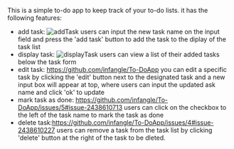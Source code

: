 This is a simple to-do app to keep track of your to-do lists.
it has the following features:
* add task: ![addTask](https://github.com/user-attachments/assets/166a6e16-1ab6-44a8-ab50-ea84b5f8a992)
 users can input the new task name on the input field and press the 'add task' button to add the task to the diplay of the task list
* display task: ![displayTask](https://github.com/user-attachments/assets/1bc8034e-5caa-4198-8ede-c34fe053e0f1)
 users can view a list of their added tasks below the task form
* edit task: https://github.com/infangle/To-DoApp you can edit a specific task by clicking the 'edit' button next to the designated task and a new input box will appear at top, where users can input the updated ask name and click 'ok' to update
* mark task as done: https://github.com/infangle/To-DoApp/issues/5#issue-2438610713 users can click on the checkbox to the left of the task name to mark the task as done
* delete task:https://github.com/infangle/To-DoApp/issues/4#issue-2438610227 users can remove a task from the task list by clicking 'delete' button at  the right of the task to be dleted.
